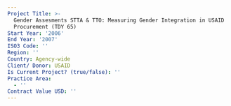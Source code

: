 ```yaml
---
Project Title: >-
  Gender Assesments STTA & TTO: Measuring Gender Integration in USAID
  Procurement (TDY 65)
Start Year: '2006'
End Year: '2007'
ISO3 Code: ''
Region: ''
Country: Agency-wide
Client/ Donor: USAID
Is Current Project? (true/false): ''
Practice Area:
  - ''
Contract Value USD: ''
---
```

